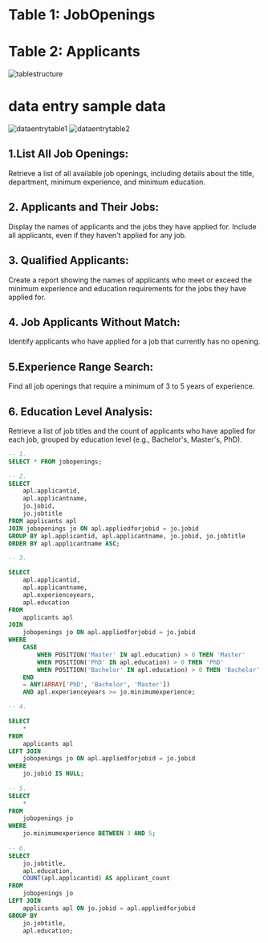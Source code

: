 # Table 1: JobOpenings
# Table 2: Applicants

![tablestructure](https://github.com/NootanVijapure/subqueries_part3/assets/30225165/72f6ba1d-dbca-4bc6-aa11-f34cbbf14fb3)

# data entry sample data
![dataentrytable1](https://github.com/NootanVijapure/subqueries_part3/assets/30225165/c91699b4-e1ba-4b55-bd64-f4ac7dbd3417)
![dataentrytable2](https://github.com/NootanVijapure/subqueries_part3/assets/30225165/c6250e16-afa8-402e-81ce-36e5d2c1e626)


## 1.List All Job Openings:
 Retrieve a list of all available job openings, including details about the title, department, minimum experience, and minimum education.
## 2. Applicants and Their Jobs:
Display the names of applicants and the jobs they have applied for. Include all applicants, even if they haven't applied for any job.
## 3. Qualified Applicants:
Create a report showing the names of applicants who meet or exceed the minimum experience and education requirements for the jobs they have applied for.
## 4. Job Applicants Without Match:
Identify applicants who have applied for a job that currently has no opening.
## 5.Experience Range Search:
Find all job openings that require a minimum of 3 to 5 years of experience.
## 6. Education Level Analysis:
Retrieve a list of job titles and the count of applicants who have applied for each job, grouped by education level (e.g., Bachelor's, Master's, PhD).

```SQL
-- 1.
SELECT * FROM jobopenings;

-- 2.
SELECT 
	apl.applicantid,
	apl.applicantname,
	jo.jobid,
	jo.jobtitle
FROM applicants apl
JOIN jobopenings jo ON apl.appliedforjobid = jo.jobid
GROUP BY apl.applicantid, apl.applicantname, jo.jobid, jo.jobtitle
ORDER BY apl.applicantname ASC;

-- 3.

SELECT 
    apl.applicantid,
    apl.applicantname,
    apl.experienceyears,
    apl.education
FROM 
    applicants apl
JOIN 
    jobopenings jo ON apl.appliedforjobid = jo.jobid
WHERE 
    CASE 
        WHEN POSITION('Master' IN apl.education) > 0 THEN 'Master'
        WHEN POSITION('PhD' IN apl.education) > 0 THEN 'PhD'
        WHEN POSITION('Bachelor' IN apl.education) > 0 THEN 'Bachelor'
    END
    = ANY(ARRAY['PhD', 'Bachelor', 'Master'])
    AND apl.experienceyears >= jo.minimumexperience;

-- 4.

SELECT
    *
FROM 
    applicants apl
LEFT JOIN 
    jobopenings jo ON apl.appliedforjobid = jo.jobid
WHERE
	jo.jobid IS NULL;
	
-- 5.
SELECT
	*
FROM 
	jobopenings jo
WHERE
	jo.minimumexperience BETWEEN 3 AND 5;
	
-- 6.
SELECT
    jo.jobtitle,
    apl.education,
    COUNT(apl.applicantid) AS applicant_count
FROM
    jobopenings jo
LEFT JOIN
    applicants apl ON jo.jobid = apl.appliedforjobid
GROUP BY
    jo.jobtitle,
    apl.education;
```
